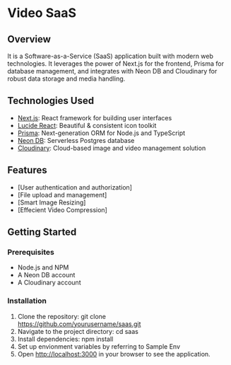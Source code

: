 # Video SaaS 

## Overview

 It is a Software-as-a-Service (SaaS) application built with modern web technologies. It leverages the power of Next.js for the frontend, Prisma for database management, and integrates with Neon DB and Cloudinary for robust data storage and media handling.

## Technologies Used

- [Next.js](https://nextjs.org/): React framework for building user interfaces
- [Lucide React](https://lucide.dev/): Beautiful & consistent icon toolkit
- [Prisma](https://www.prisma.io/): Next-generation ORM for Node.js and TypeScript
- [Neon DB](https://neon.tech/): Serverless Postgres database
- [Cloudinary](https://cloudinary.com/): Cloud-based image and video management solution

## Features

- [User authentication and authorization]
- [File upload and management]
- [Smart Image Resizing]
- [Effecient Video Compression]

## Getting Started

### Prerequisites

- Node.js and NPM
- A Neon DB account
- A Cloudinary account

### Installation

1. Clone the repository: git clone https://github.com/yourusername/saas.git
2. Navigate to the project directory: cd saas
3. Install dependencies: npm install
4. Set up envionment variables by referring to Sample Env
5. Open [http://localhost:3000](http://localhost:3000) in your browser to see the application.
